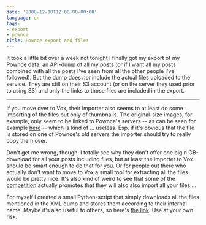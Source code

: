 ```yaml
---
date: '2008-12-10T12:00:00-00:00'
language: en
tags:
- export
- pownce
title: Pownce export and files
---
```



<img src="http://zerokspot.com/uploads/pownceexport-20081210-004809.png" class="left" alt="" />It took a little bit over a week not tonight I finally got my export of my [Pownce](http://pownce.com/) data, an API-dump of all my posts (or if I want all my posts combined with all the posts I've seen from all the other people I've followed). But the dump does *not* include the actual files uploaded to the service. They are still on their S3 account (or on the server they used prior to using S3) and only the links to those files are included in the export. 

-------------------------------

If you move over to Vox, their importer also seems to at least do some importing of the files but only of thumbnails. The original-size images, for example, only seem to be linked to Pownce's servers -- as can be seen for example [here](http://zerok.vox.com/library/post/6a00c2251f87a6604a0109d0724395000e.html) -- which is kind of ... useless. Esp. if it's obvious that the file is stored on one of Pownce's old servers the importer should try to really copy them over.

Don't get me wrong, though: I totally see why they don't offer one big n GB-download for all your posts including files, but at least the importer to Vox should be smart enough to do that for you. Or for people out there who actually don't want to move to Vox a small tool for extracting all the files would be pretty nice. It's also kind of weird to see that some of the [competition](http://www.soup.io/pownce) actually promotes that they will also also import all your files ... 

For myself I created a small Python-script that simply downloads all the
files mentioned in the XML dump and stores them according to their internal
name. Maybe it's also useful to others, so here's [the link](http://gist.github.com/34160). Use at your own risk.